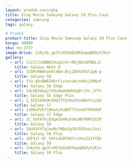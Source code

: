 ```yaml
---
layout: produk-casinghp
title: Sing Movie Samsung Galaxy S9 Plus Case
categories: samsung
tags: galaxy

# Produk
product-title: Sing Movie Samsung Galaxy S9 Plus Case
harga: 90000
sku: hn-3737
image-drive: 1vKytb_qpJtzH5ZeQzDKdupqBkDySJKzx
gallery:
  - url: 1s2IlJc8BB82HuqIx9rrRGjBacQFB0LiC
    title: Galaxy Note 8
  - url: 1CbMrRWmhan0l4bm-BxjZD0SXXbt1pA-p
    title: Galaxy S6
  - url: 1YU-q9zBW6IHhrFixtaxakctUKujX6NzP
    title: Galaxy S6 Edge
  - url: 14LhDZQwg2JV6vdqdxWdeKgDrJJn_JfYY
    title: Galaxy S6 Edge Plus
  - url: 1_IEZsb6UdnSDQ27YQJ0uIVs4KGYtxjbb
    title: Galaxy S7
  - url: 1z89uP2hf1QGwszXuB9TflVxn67FR1HGP
    title: Galaxy S7 Edge
  - url: 1C_tkFAf6jEdq4ib4RuV5KuMOfRMh1G1P
    title: Galaxy S8
  - url: 1bU43tVTqJaeBn7WQa3gfb29YEeac2asj
    title: Galaxy S8 Plus
  - url: 1GP3sl-OC_h9tLdG0TX67tiVkvZ3JYfQG
    title: Galaxy S9
  - url: 1vKytb_qpJtzH5ZeQzDKdupqBkDySJKzx
    title: Galaxy S9 Plus
---
```

